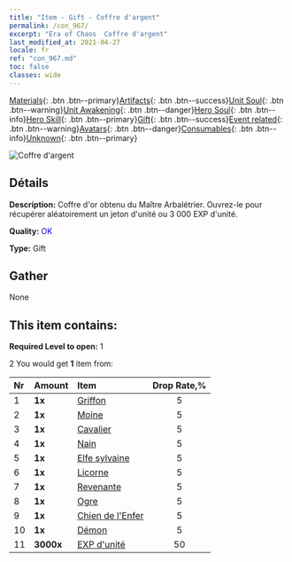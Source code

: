 ```yaml
---
title: "Item - Gift - Coffre d'argent"
permalink: /con_967/
excerpt: "Era of Chaos  Coffre d'argent"
last_modified_at: 2021-04-27
locale: fr
ref: "con_967.md"
toc: false
classes: wide
---
```

 [Materials](/ItemsFR/){: .btn .btn--primary}[Artifacts](/ItemsFR/Artifacts/){: .btn .btn--success}[Unit Soul](/ItemsFR/UnitSoul/){: .btn .btn--warning}[Unit Awakening](/ItemsFR/UnitAwakening/){: .btn .btn--danger}[Hero Soul](/ItemsFR/HeroSoul/){: .btn .btn--info}[Hero Skill](/ItemsFR/HeroSkill/){: .btn .btn--primary}[Gift](/ItemsFR/Gift/){: .btn .btn--success}[Event related](/ItemsFR/Events/){: .btn .btn--warning}[Avatars](/ItemsFR/Avatars/){: .btn .btn--danger}[Consumables](/ItemsFR/Consumables/){: .btn .btn--info}[Unknown](/ItemsFR/Unknown/){: .btn .btn--primary}

 ![Coffre d'argent](/images/t/i_50002.png)

## Détails
 **Description:** Coffre d'or obtenu du Maître Arbalétrier. Ouvrez-le pour récupérer aléatoirement un jeton d'unité ou 3 000 EXP d'unité.

 **Quality:** <span style="color: #0000CD">OK</span>

 **Type:** Gift

## Gather

  None

## This item contains:

 **Required Level to open:** 1

 2 You would get **1** item  from:

  | Nr | Amount |     Item    | Drop Rate,% |
  |:---|:-------|:------------|:---------:|
  | 1 |  **1x** | [Griffon](/ItemsFR/unt_192/) | 5 | 
  | 2 |  **1x** | [Moine](/ItemsFR/unt_194/) | 5 | 
  | 3 |  **1x** | [Cavalier ](/ItemsFR/unt_195/) | 5 | 
  | 4 |  **1x** | [Nain](/ItemsFR/unt_200/) | 5 | 
  | 5 |  **1x** | [Elfe sylvaine](/ItemsFR/unt_201/) | 5 | 
  | 6 |  **1x** | [Licorne](/ItemsFR/unt_204/) | 5 | 
  | 7 |  **1x** | [Revenante](/ItemsFR/unt_210/) | 5 | 
  | 8 |  **1x** | [Ogre](/ItemsFR/unt_220/) | 5 | 
  | 9 |  **1x** | [Chien de l'Enfer](/ItemsFR/unt_228/) | 5 | 
  | 10 |  **1x** | [Démon](/ItemsFR/unt_229/) | 5 | 
  | 11 |  **3000x** | [EXP d'unité](/ItemsFR/con_902/) | 50 | 

